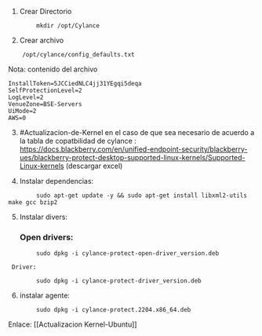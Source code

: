 1. Crear Directorio
```
		mkdir /opt/Cylance
```

2. Crear archivo
```
	/opt/cylance/config_defaults.txt 
```
Nota: contenido del archivo
```
InstallToken=5JCCiedNLC4jj31YEgqi5deqa
SelfProtectionLevel=2 
LogLevel=2 
VenueZone=BSE-Servers 
UiMode=2 
AWS=0
```

3. #Actualizacion-de-Kernel  en el caso de que  sea necesario de acuerdo a la tabla de copatbilidad de cylance : https://docs.blackberry.com/en/unified-endpoint-security/blackberry-ues/blackberry-protect-desktop-supported-linux-kernels/Supported-Linux-kernels (descargar excel)

4. Instalar dependencias:
```
		sudo apt-get update -y && sudo apt-get install libxml2-utils make gcc bzip2
```

5. Instalar divers:
	### Open drivers:
```
		sudo dpkg -i cylance-protect-open-driver_version.deb
```
	 
	 Driver:
	 
```
		sudo dpkg -i cylance-protect-driver_version.deb
```
6. instalar agente:
```
		sudo dpkg -i cylance-protect.2204.x86_64.deb

```

Enlace:
[[Actualizacion Kernel-Ubuntu]]